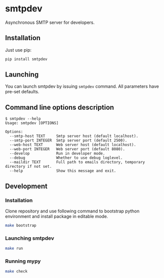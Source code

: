 # smtpdev

Asynchronous SMTP server for developers.

## Installation

Just use pip:

```bash
pip install smtpdev
```

## Launching

You can launch smtpdev by issuing `smtpdev` command. All parameters have pre-set defaults.

## Command line options description

```
$ smtpdev --help
Usage: smtpdev [OPTIONS]

Options:
  --smtp-host TEXT     Smtp server host (default localhost).
  --smtp-port INTEGER  Smtp server port (default 2500).
  --web-host TEXT      Web server host (default localhost).
  --web-port INTEGER   Web server port (default 8080).
  --develop            Run in developer mode.
  --debug              Whether to use debug loglevel.
  --maildir TEXT       Full path to emails directory, temporary directory if not set.
  --help               Show this message and exit.
```

## Development

### Installation

Clone repository and use following command to bootstrap
python environment and install package in editable mode.

```bash
make bootstrap
```

### Launching smtpdev

```bash
make run
```

### Running mypy

```bash
make check
```

